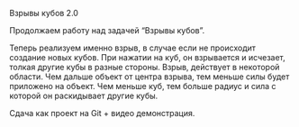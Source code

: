 Взрывы кубов 2.0

Продолжаем работу над задачей “Взрывы кубов”.

Теперь реализуем именно взрыв, в случае если не происходит создание новых кубов. При нажатии на куб, он взрывается и исчезает, толкая другие кубы в разные стороны. Взрыв, действует в некоторой области. Чем дальше объект от центра взрыва, тем меньше силы будет приложено на объект. Чем меньше куб, тем больше радиус и сила с которой он раскидывает другие кубы.

Сдача как проект на Git + видео демонстрация.
